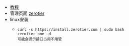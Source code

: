 - [教程](https://zhuanlan.zhihu.com/p/83849371)
- 管理页面 [zerotier](https://my.zerotier.com/)
- linux安装
	- ```
	  curl -s https://install.zerotier.com | sudo bash
	  zerotier-one -d
	  可能会提示接口占用不用管
	  ```